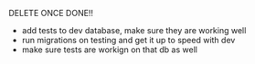 DELETE ONCE DONE!!

- add tests to dev database, make sure they are working well
- run migrations on testing and get it up to speed with dev
- make sure tests are workign on that db as well
